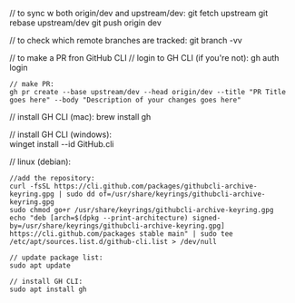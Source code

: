 
// to sync w both origin/dev and upstream/dev:
git fetch upstream
git rebase upstream/dev
git push origin dev


// to check which remote branches are tracked:
git branch -vv

// to make a PR fron GitHub CLI 
    // login to GH CLI (if you're not):
    gh auth login

    // make PR:
    gh pr create --base upstream/dev --head origin/dev --title "PR Title goes here" --body "Description of your changes goes here"


// install GH CLI (mac):
brew install gh

// install GH CLI (windows):    
winget install --id GitHub.cli

// linux (debian):

    //add the repository:
    curl -fsSL https://cli.github.com/packages/githubcli-archive-keyring.gpg | sudo dd of=/usr/share/keyrings/githubcli-archive-keyring.gpg
    sudo chmod go+r /usr/share/keyrings/githubcli-archive-keyring.gpg
    echo "deb [arch=$(dpkg --print-architecture) signed-by=/usr/share/keyrings/githubcli-archive-keyring.gpg] https://cli.github.com/packages stable main" | sudo tee /etc/apt/sources.list.d/github-cli.list > /dev/null

    // update package list:
    sudo apt update

    // install GH CLI:
    sudo apt install gh




